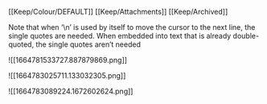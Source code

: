 [[Keep/Colour/DEFAULT]] [[Keep/Attachments]] [[Keep/Archived]] 

Note that when ‘\n’ is used by itself to move the cursor to the next line, the single quotes are needed. When embedded into text that is already double-quoted, the single quotes aren’t needed




![[1664781533727.887879869.png]]

![[1664783025711.133032305.png]]

![[1664783089224.1672602624.png]]